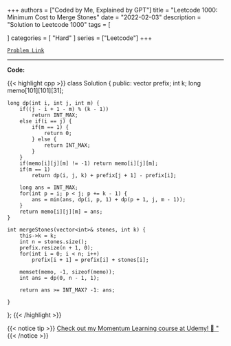 
+++
authors = ["Coded by Me, Explained by GPT"]
title = "Leetcode 1000: Minimum Cost to Merge Stones"
date = "2022-02-03"
description = "Solution to Leetcode 1000"
tags = [
    
]
categories = [
    "Hard"
]
series = ["Leetcode"]
+++



[`Problem Link`](https://leetcode.com/problems/minimum-cost-to-merge-stones/description/)

---

**Code:**

{{< highlight cpp >}}
class Solution {
public:
    vector<int> prefix;
    int k;
    long memo[101][101][31];
    
    long dp(int i, int j, int m) {
        if((j - i + 1 - m) % (k - 1))
            return INT_MAX;
        else if(i == j) {
            if(m == 1) {
                return 0;
            } else {
                return INT_MAX;
            }
        }
        if(memo[i][j][m] != -1) return memo[i][j][m];
        if(m == 1)
            return dp(i, j, k) + prefix[j + 1] - prefix[i];
        
        long ans = INT_MAX;
        for(int p = i; p < j; p += k - 1) {
            ans = min(ans, dp(i, p, 1) + dp(p + 1, j, m - 1));
        }
        return memo[i][j][m] = ans;
    }
    
    int mergeStones(vector<int>& stones, int k) {
        this->k = k;
        int n = stones.size();
        prefix.resize(n + 1, 0);
        for(int i = 0; i < n; i++)
            prefix[i + 1] = prefix[i] + stones[i];
        
        memset(memo, -1, sizeof(memo));
        int ans = dp(0, n - 1, 1);
        
        return ans >= INT_MAX? -1: ans;
        
    }
};
{{< /highlight >}}



{{< notice tip >}}
[Check out my Momentum Learning course at Udemy! 🚀 "](https://www.udemy.com/course/blind-75-the-data-structures-and-algorithms-essentials/)
{{< /notice >}}

